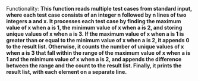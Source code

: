 Functionality: **This function reads multiple test cases from standard input, where each test case consists of an integer n followed by n lines of two integers a and x. It processes each test case by finding the maximum value of x when a is 1, the minimum value of x when a is 2, and storing unique values of x when a is 3. If the maximum value of x when a is 1 is greater than or equal to the minimum value of x when a is 2, it appends 0 to the result list. Otherwise, it counts the number of unique values of x when a is 3 that fall within the range of the maximum value of x when a is 1 and the minimum value of x when a is 2, and appends the difference between the range and the count to the result list. Finally, it prints the result list, with each element on a separate line.**